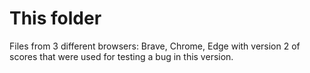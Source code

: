 # This folder

Files from 3 different browsers: Brave, Chrome, Edge with version 2 of scores
that were used for testing a bug in this version.
